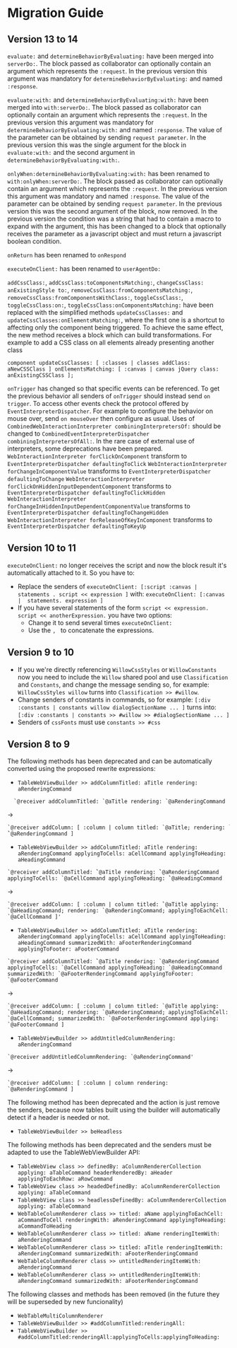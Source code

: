 # Migration Guide

## Version 13 to 14

`evaluate:` and `determineBehaviorByEvaluating:` have been merged into `serverDo:`. The block passed as collaborator can optionally contain an argument which represents the `:request`. In the previous version this argument was mandatory for `determineBehaviorByEvaluating:` and named `:response`.

`evaluate:with:` and `determineBehaviorByEvaluating:with:` have been merged into `with:serverDo:`. The block passed as collaborator can optionally contain an argument which represents the `:request`. In the previous version this argument was mandatory for `determineBehaviorByEvaluating:with:` and named `:response`. The value of the parameter can be obtained by sending `request parameter`. In the previous version this was the single argument for the block in `evaluate:with:` and the second argument in `determineBehaviorByEvaluating:with:`.

`onlyWhen:determineBehaviorByEvaluating:with:` has been renamed to `with:onlyWhen:serverDo:`. The block passed as collaborator can optionally contain an argument which represents the `:request`. In the previous version this argument was mandatory and named `:response`. The value of the parameter can be obtained by sending `request parameter`. In the previous version this was the second argument of the block, now removed. In the previous version the condition was a string that had to contain a macro to expand with the argument, this has been changed to a block that optionally receives the parameter as a javascript object and must return a javascript boolean condition.

`onReturn` has been renamed to `onRespond`

`executeOnClient:` has been renamed to `userAgentDo:`

`addCssClass:`, `addCssClass:toComponentsMatching:`, `changeCssClass: anExistingStyle to:`, `removeCssClass:fromComponentsMatching:`, `removeCssClass:fromComponentsWithClass:`, `toggleCssClass:`, `toggleCssClass:on:`, `toggleCssClass:onComponentsMatching:` have been replaced with the simplified methods `updateCssClasses:` and `updateCssClasses:onElementsMatching:`, where the first one is a shortcut to affecting only the component being triggered. To achieve the same effect, the new method receives a block which can build transformations. For example to add a CSS class on all elements already presenting another class
```
component updateCssClasses: [ :classes | classes addClass: aNewCSSClass ] onElementsMatching: [ :canvas | canvas jQuery class: anExistingCSSClass ];
```

`onTrigger` has changed so that specific events can be referenced. To get the previous behavior all senders of `onTrigger` should instead send `on trigger`. To access other events check the protocol offered by `EventInterpreterDispatcher`. For example to configure the behavior on mouse over, send `on mouseOver` then configure as usual. Uses of `CombinedWebInteractionInterpreter combiningInterpretersOf:` should be changed to `CombinedEventInterpreterDispatcher combiningInterpretersOfAll:`. In the rare case of external use of interpreters, some deprecations have been prepared. 
`WebInteractionInterpreter forClickOnComponent` transform to `EventInterpreterDispatcher defaultingToClick`
`WebInteractionInterpreter forChangeInComponentValue` transforms to `EventInterpreterDispatcher defaultingToChange`
`WebInteractionInterpreter forClickOnHiddenInputDependentComponent` transforms to `EventInterpreterDispatcher defaultingToClickHidden`
`WebInteractionInterpreter forChangeInHiddenInputDependentComponentValue` transforms to `EventInterpreterDispatcher defaultingToChangeHidden`
`WebInteractionInterpreter forReleaseOfKeyInComponent` transforms to `EventInterpreterDispatcher defaultingToKeyUp`

## Version 10 to 11

`executeOnClient:` no longer receives the script and now the block result it's automatically attached to it. So you have to:

- Replace the senders of `executeOnClient: [:script :canvas |  statements . script << expression ]` with: `executeOnClient: [:canvas |  statements. expression ] `
- If you have several statements of the form `script << expression. script << anotherExpression.` you have two options:
  - Change it to send several times `executeOnClient:`
  - Use the `, ` to concatenate the expressions.

## Version 9 to 10

- If you we're directly referencing `WillowCssStyles` or `WillowConstants` now you need to include the `Willow` shared pool and use `Classification` and `Constants`, and change the message sending so, for example:
`WillowCssStyles willow` turns into `Classification >> #willow`.
- Change senders of constants in commands, so for example: `[:div :constants | constants willow dialogSectionName ... ]` turns into: `[:div :constants | constants >> #willow >> #dialogSectionName ... ]`
- Senders of `cssFonts` must use `constants >> #css`

## Version 8 to 9

The following methods has been deprecated and can be automatically converted using the proposed rewrite expressions:
- `TableWebViewBuilder >> addColumnTitled: aTitle rendering: aRenderingCommand`
```smalltalk
  `@receiver addColumnTitled: `@aTitle rendering: `@aRenderingCommand
```
->
```smalltalk
`@receiver addColumn: [ :column | column titled: `@aTitle; rendering: ̀`@aRenderingCommand ]
```  
- `TableWebViewBuilder >> addColumnTitled: aTitle rendering: aRenderingCommand applyingToCells: aCellCommand applyingToHeading: aHeadingCommand`
```smalltalk
`@receiver addColumnTitled: ̀`@aTitle rendering: ̀`@aRenderingCommand applyingToCells: `@aCellCommand applyingToHeading: ̀`@aHeadingCommand
```
->
```smalltalk
`@receiver addColumn: [ :column | column titled: ̀`@aTitle applying: `@aHeadingCommand; rendering: `@aRenderingCommand; applyingToEachCell: `@aCellCommand ]'
```
- `TableWebViewBuilder >> addColumnTitled: aTitle rendering: aRenderingCommand applyingToCells: aCellCommand applyingToHeading: aHeadingCommand summarizedWith: aFooterRenderingCommand applyingToFooter: aFooterCommand`
```smalltalk
`@receiver addColumnTitled: ̀`@aTitle rendering: `@aRenderingCommand applyingToCells: `@aCellCommand applyingToHeading: `@aHeadingCommand summarizedWith: `@aFooterRenderingCommand applyingToFooter: `@aFooterCommand
```
->
```smalltalk
`@receiver addColumn: [ :column | column titled: `@aTitle applying: `@aHeadingCommand; rendering: `@aRenderingCommand; applyingToEachCell: `@aCellCommand; summarizedWith: `@aFooterRenderingCommand applying: `@aFooterCommand ]
```
- `TableWebViewBuilder >> addUntitledColumnRendering: aRenderingCommand`
```smalltalk
`@receiver addUntitledColumnRendering: `@aRenderingCommand'
```
->
```smalltalk
`@receiver addColumn: [ :column | column rendering: `@aRenderingCommand ]
```

The following method has been deprecated and the action is just remove the senders, because now tables built using the builder will automatically detect if a header is needed or not.

- `TableWebViewBuilder >> beHeadless`

The following methods has been deprecated and the senders must be adapted to use the TableWebViewBuilder API:
- `TableWebView class >> definedBy: aColumnRendererCollection applying: aTableCommand headerRenderedBy: aHeader applyingToEachRow: aRowCommand`
- `TableWebView class >> headedDefinedBy: aColumnRendererCollection applying: aTableCommand`
- `TableWebView class >> headlessDefinedBy: aColumnRendererCollection applying: aTableCommand`
- `WebTableColumnRenderer class >> titled: aName applyingToEachCell: aCommandToCell renderingWith: aRenderingCommand applyingToHeading: aCommandToHeading`
- `WebTableColumnRenderer class >> titled: aName renderingItemWith: aRenderingCommand`
- `WebTableColumnRenderer class >> titled: aTitle renderingItemWith: aRenderingCommand summarizedWith: aFooterRenderingCommand `
- `WebTableColumnRenderer class >> untitledRenderingItemWith: aRenderingCommand`
- `WebTableColumnRenderer class >> untitledRenderingItemWith: aRenderingCommand summarizedWith: aFooterRenderingCommand`

The following classes and methods has been removed (in the future they will be superseded by new funcionality)
- `WebTableMultiColumnRenderer`
- `TableWebViewBuilder >> #addColumnTitled:renderingAll:`
- `TableWebViewBuilder >> #addColumnTitled:renderingAll:applyingToCells:applyingToHeading:`
